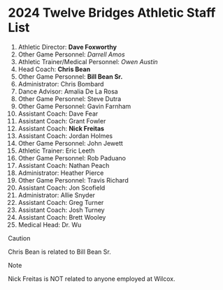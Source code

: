# 2024 Twelve Bridges Athletic Staff List
1. Athletic Director: **Dave Foxworthy**
2. Other Game Personnel: *Darrell Amos*
3. Athletic Trainer/Medical Personnel: *Owen Austin*
4. Head Coach: **Chris Bean**
5. Other Game Personnel: **Bill Bean Sr.**
6. Administrator: Chris Bombard
7. Dance Advisor: Amalia De La Rosa
8. Other Game Personnel: Steve Dutra
9. Other Game Personnel: Gavin Farnham
10. Assistant Coach: Dave Fear
11. Assistant Coach: Grant Fowler
12. Assistant Coach: **Nick Freitas**
13. Assistant Coach: Jordan Holmes
14. Other Game Personnel: John Jewett
15. Athletic Trainer: Eric Leeth
16. Other Game Personnel: Rob Paduano
17. Assistant Coach: Nathan Peach
18. Administrator: Heather Pierce
19. Other Game Personnel: Travis Richard
20. Assistant Coach: Jon Scofield
21. Administrator: Allie Snyder
22. Assistant Coach: Greg Turner
23. Assistant Coach: Josh Turney
24. Assistant Coach: Brett Wooley
25. Medical Head: Dr. Wu
> [!CAUTION]
> Chris Bean is related to Bill Bean Sr.

> [!NOTE]
> Nick Freitas is NOT related to anyone employed at Wilcox.

